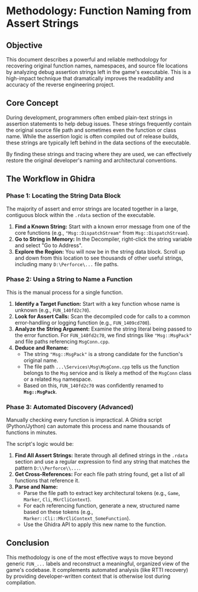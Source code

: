 # Methodology: Function Naming from Assert Strings

## Objective

This document describes a powerful and reliable methodology for recovering original function names, namespaces, and source file locations by analyzing debug assertion strings left in the game's executable. This is a high-impact technique that dramatically improves the readability and accuracy of the reverse engineering project.

## Core Concept

During development, programmers often embed plain-text strings in assertion statements to help debug issues. These strings frequently contain the original source file path and sometimes even the function or class name. While the assertion logic is often compiled out of release builds, these strings are typically left behind in the data sections of the executable.

By finding these strings and tracing where they are used, we can effectively restore the original developer's naming and architectural conventions.

## The Workflow in Ghidra

### Phase 1: Locating the String Data Block

The majority of assert and error strings are located together in a large, contiguous block within the `.rdata` section of the executable.

1.  **Find a Known String:** Start with a known error message from one of the core functions (e.g., `"Msg::DispatchStream"` from `Msg::DispatchStream`).
2.  **Go to String in Memory:** In the Decompiler, right-click the string variable and select "Go to Address".
3.  **Explore the Region:** You will now be in the string data block. Scroll up and down from this location to see thousands of other useful strings, including many `D:\Perforce\...` file paths.

### Phase 2: Using a String to Name a Function

This is the manual process for a single function.

1.  **Identify a Target Function:** Start with a key function whose name is unknown (e.g., `FUN_140fd2c70`).
2.  **Look for Assert Calls:** Scan the decompiled code for calls to a common error-handling or logging function (e.g., `FUN_1409cd700`).
3.  **Analyze the String Argument:** Examine the string literal being passed to the error function. For `FUN_140fd2c70`, we find strings like `"Msg::MsgPack"` and file paths referencing `MsgConn.cpp`.
4.  **Deduce and Rename:**
    *   The string `"Msg::MsgPack"` is a strong candidate for the function's original name.
    *   The file path `...\Services\Msg\MsgConn.cpp` tells us the function belongs to the `Msg` service and is likely a method of the `MsgConn` class or a related `Msg` namespace.
    *   Based on this, `FUN_140fd2c70` was confidently renamed to **`Msg::MsgPack`**.

### Phase 3: Automated Discovery (Advanced)

Manually checking every function is impractical. A Ghidra script (Python/Jython) can automate this process and name thousands of functions in minutes.

The script's logic would be:

1.  **Find All Assert Strings:** Iterate through all defined strings in the `.rdata` section and use a regular expression to find any string that matches the pattern `D:\\Perforce\\...`.
2.  **Get Cross-References:** For each file path string found, get a list of all functions that reference it.
3.  **Parse and Name:**
    *   Parse the file path to extract key architectural tokens (e.g., `Game`, `Marker`, `Cli`, `MkrCliContext`).
    *   For each referencing function, generate a new, structured name based on these tokens (e.g., `Marker::Cli::MkrCliContext_SomeFunction`).
    *   Use the Ghidra API to apply this new name to the function.

## Conclusion

This methodology is one of the most effective ways to move beyond generic `FUN_...` labels and reconstruct a meaningful, organized view of the game's codebase. It complements automated analysis (like RTTI recovery) by providing developer-written context that is otherwise lost during compilation.